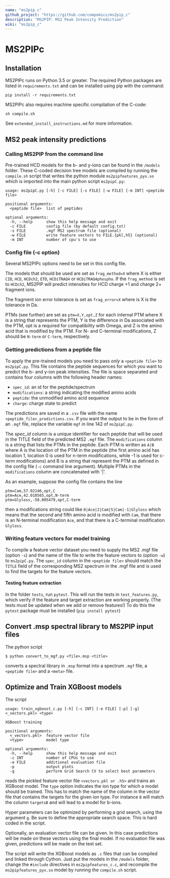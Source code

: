 ```yaml
---
name: "ms2pip_c"
github_project: "https://github.com/compomics/ms2pip_c"
description: "MS2PIP: MS2 Peak Intensity Prediction"
wiki: "ms2pip_c"
---
```


# MS2PIPc
## Installation

MS2PIPc runs on Python 3.5 or greater. The required Python packages are listed
in `requirements.txt` and can be installed using pip with the command:
```
pip install -r requirements.txt
``` 

MS2PIPc also requires machine specific compilation of the C-code:

```
sh compile.sh
```
See `extended_install_instructions.md` for more information.


## MS2 peak intensity predictions
### Calling MS2PIP from the command line
Pre-trained HCD models for the b- and y-ions can be found in
the `/models` folder. These C-coded decision tree models are compiled
by running the `compile.sh` script that writes the python module
`ms2pipfeatures_pyx.so` which is imported into the main python script
`ms2pipC.py`:

```
usage: ms2pipC.py [-h] [-c FILE] [-s FILE] [-w FILE] [-m INT] <peptide file>

positional arguments:
  <peptide file>  list of peptides

optional arguments:
  -h, --help      show this help message and exit
  -c FILE         config file (by default config.txt)
  -s FILE         .mgf MS2 spectrum file (optional)
  -w FILE         write feature vectors to FILE.{pkl,h5} (optional)
  -m INT          number of cpu's to use
```


### Config file (-c option)
Several MS2PIPc options need to be set in this config file.

The models that should be used are set as `frag_method=X` where X is
either `CID`, `HCD`, `HCDch2`, `ETD`, `HCDiTRAQ4` or
`HCDiTRAQ4phospho`. If the `frag_method` is set to `HCDch2`, MS2PIP
will predict intensities for HCD charge +1 and charge 2+ fragment ions.

The fragment ion error tolerance is set as `frag_error=X` where is X is
the tolerance in Da.

PTMs (see further) are set as `ptm=X,Y,opt,Z` for each internal PTM
where X is a string that represents the PTM, Y is the difference in Da
associated with the PTM, opt is a required for compatibility with
Omega, and Z is the amino acid that is modified by the PTM. For N- and
C-terminal modifications, Z should be `N-term` or `C-term`,
respectively.


### Getting predictions from a peptide file
To apply the pre-trained models you need to pass *only* a `<peptide file>`
to `ms2pipC.py`. This file contains the peptide sequences for which you
want to predict the b- and y-ion peak intensities. The file is space
separated and contains four columns with the following header names:

- `spec_id`: an id for the peptide/spectrum
- `modifications`: a string indicating the modified amino acids
- `peptide`: the unmodified amino acid sequence
- `charge`: charge state to predict

The predictions are saved in a `.csv` file with the name
`<peptide_file>_predictions.csv`.
If you want the output to be in the form of an `.mgf` file, replace the
variable `mgf` in line 142 of `ms2pipC.py`.

The *spec_id* column is a unique identifier for each peptide that will
be used in the TITLE field of the predicted MS2 `.mgf` file. The
`modifications` column is a string that lists the PTMs in the peptide.
Each PTM is written as `A|B` where A is the location of the PTM in the
peptide (the first amino acid has location 1, location 0 is used for
n-term modifications, while -1 is used for c-term modifications) and B
is a string that represent the PTM as defined in the config file (`-c`
command line argument). Multiple PTMs in the `modifications` column are
concatenated with '|'.

As an example, suppose the config file contains the line
```
ptm=Cam,57.02146,opt,C
ptm=Ace,42.010565,opt,N-term
ptm=Glyloss,-58.005479,opt,C-term
```
then a modifications string could like `0|Ace|2|Cam|5|Cam|-1|Glyloss`
which means that the second and fifth amino acid is modified with `Cam`,
that there is an N-terminal modification `Ace`, and that there is a
C-terminal modification `Glyloss`.

### Writing feature vectors for model training
To compile a feature vector dataset you need to supply the
MS2 .mgf file (option `-s`) and the name of the file to write the
feature vectors to (option `-w`) to `ms2pipC.py`.
The `spec_id` column in the `<peptide file>` should match the `TITLE`
field of the corresponding MS2 spectrum in the .mgf file and is used to
find the targets for the feature vectors.

#### Testing feature extraction
In the folder `tests`, run `pytest`. This will run the tests in
`test_features.py`, which verify if the feature and target extraction
are working properly. (The tests must be updated when we add or remove
features!) To do this the `pytest` package must be installed (`pip install pytest`)


## Convert .msp spectral library to MS2PIP input files
The python script
```
$ python convert_to_mgf.py <file>.msp <title>
```
converts a spectral library in `.msp` format into a spectrum `.mgf` file,
 a `<peptide file>` and a `<meta>` file.

## Optimize and Train XGBoost models
The script
```
usage: train_xgboost_c.py [-h] [-c INT] [-e FILE] [-p] [-g] <_vectors.pkl> <type>

XGBoost training

positional arguments:
  <_vectors.pkl>  feature vector file
  <type>          model type

optional arguments:
  -h, --help      show this help message and exit
  -c INT          number of CPUs to use
  -e FILE         additional evaluation file
  -p              output plots
  -g              perform Grid Search CV to select best parameters
```

reads the pickled feature vector file `<vectors.pkl or .h5>` and trains
an XGBoost model. The `type` option indicates the ion type for which a
model should be trained. This has to match the name of the column in
the vector file that contains the targets for the given ion type. For
instance `B` will match the column `targetsB` and will lead to a model
for b-ions.

Hyper parameters can be optimized by performing a grid search, using
the argument `g`. Be sure to define the appropriate search space. This
is hard coded in the script.

Optionally, an evaluation vector file can be given. In this case
predictions will be made on these vectors using the final model. If no
evaluation file was given, predictions will be made on the test set.

The script will write the XGBoost models as `.c` files that can be
compiled and linked through Cython. Just put the models in the
`/models` folder, change the `#include` directives in
`ms2pipfeatures_c.c`, and recompile the `ms2pipfeatures_pyx.so` model
by running the `compile.sh` script.

